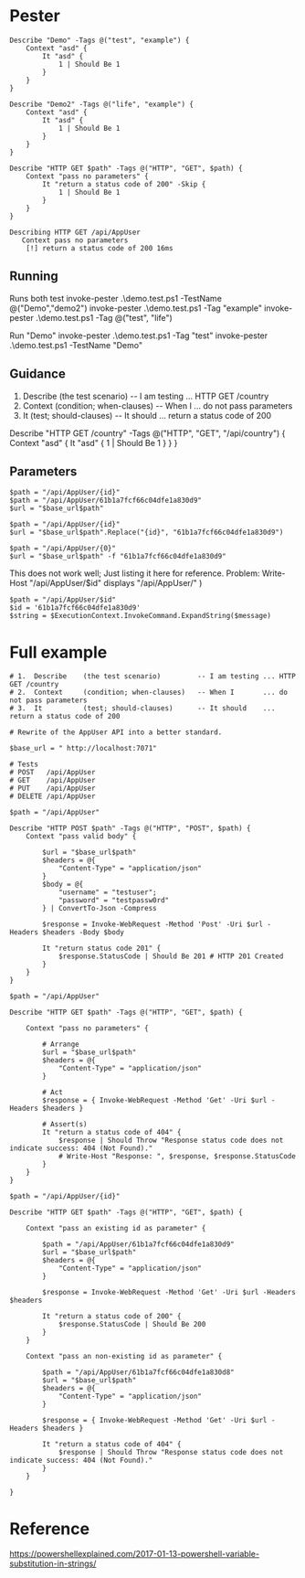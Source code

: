 # Pester

```powershell: Example in demo.test.ps1
Describe "Demo" -Tags @("test", "example") {
    Context "asd" {
        It "asd" {
            1 | Should Be 1
        }
    }
}

Describe "Demo2" -Tags @("life", "example") {
    Context "asd" {
        It "asd" {
            1 | Should Be 1
        }
    }
}
```

```powershell: -Skip is use in It-clauses !
Describe "HTTP GET $path" -Tags @("HTTP", "GET", $path) {
    Context "pass no parameters" {
        It "return a status code of 200" -Skip {
            1 | Should Be 1
        }
    }
}
```

```cmd:Output; note the exclamation mark - that denotes a skipped test
Describing HTTP GET /api/AppUser
   Context pass no parameters
    [!] return a status code of 200 16ms
```

## Running

Runs both test
invoke-pester .\demo.test.ps1 -TestName @("Demo","demo2")
invoke-pester .\demo.test.ps1 -Tag "example"
invoke-pester .\demo.test.ps1 -Tag @("test", "life")

Run "Demo"
invoke-pester .\demo.test.ps1 -Tag "test"
invoke-pester .\demo.test.ps1 -TestName "Demo"


## Guidance

1.  Describe    (the test scenario)         -- I am testing ... HTTP GET /country
2.  Context     (condition; when-clauses)   -- When I       ... do not pass parameters 
3.  It          (test; should-clauses)      -- It should    ... return a status code of 200

Describe "HTTP GET /country" -Tags @("HTTP", "GET", "/api/country") {
    Context "asd" {
        It "asd" {
            1 | Should Be 1
        }
    }
}

## Parameters

```powershell:method 1: path variable replacement
$path = "/api/AppUser/{id}"
$path = "/api/AppUser/61b1a7fcf66c04dfe1a830d9"
$url = "$base_url$path"
```

```powershell:method 2: placeholder replacement
$path = "/api/AppUser/{id}"
$url = "$base_url$path".Replace("{id}", "61b1a7fcf66c04dfe1a830d9")
```


```powershell:method 3: placeholder substitution; note the change from {id} to {0} (C# convention)
$path = "/api/AppUser/{0}"
$url = "$base_url$path" -f "61b1a7fcf66c04dfe1a830d9"
```


This does not work well; 
Just listing it here for reference.
Problem: Write-Host "/api/AppUser/$id" displays "/api/AppUser/" ) 
```powershell: interesting -- ExpandString (PowerShell string interpolation?)
$path = "/api/AppUser/$id"
$id = '61b1a7fcf66c04dfe1a830d9'
$string = $ExecutionContext.InvokeCommand.ExpandString($message)
```

# Full example

```
# 1.  Describe    (the test scenario)         -- I am testing ... HTTP GET /country
# 2.  Context     (condition; when-clauses)   -- When I       ... do not pass parameters 
# 3.  It          (test; should-clauses)      -- It should    ... return a status code of 200

# Rewrite of the AppUser API into a better standard.

$base_url = " http://localhost:7071"

# Tests
# POST   /api/AppUser
# GET    /api/AppUser
# PUT    /api/AppUser
# DELETE /api/AppUser

$path = "/api/AppUser"

Describe "HTTP POST $path" -Tags @("HTTP", "POST", $path) {
    Context "pass valid body" {

        $url = "$base_url$path"
        $headers = @{
            "Content-Type" = "application/json"
        }
        $body = @{
            "username" = "testuser";
            "password" = "testpassw0rd"
        } | ConvertTo-Json -Compress

        $response = Invoke-WebRequest -Method 'Post' -Uri $url -Headers $headers -Body $body

        It "return status code 201" {
            $response.StatusCode | Should Be 201 # HTTP 201 Created
        }
    }
}

$path = "/api/AppUser"

Describe "HTTP GET $path" -Tags @("HTTP", "GET", $path) {
    
    Context "pass no parameters" {

        # Arrange
        $url = "$base_url$path"
        $headers = @{
            "Content-Type" = "application/json"
        }

        # Act
        $response = { Invoke-WebRequest -Method 'Get' -Uri $url -Headers $headers }

        # Assert(s)
        It "return a status code of 404" {
            $response | Should Throw "Response status code does not indicate success: 404 (Not Found)."
            # Write-Host "Response: ", $response, $response.StatusCode
        }
    }
}

$path = "/api/AppUser/{id}"

Describe "HTTP GET $path" -Tags @("HTTP", "GET", $path) {

    Context "pass an existing id as parameter" {

        $path = "/api/AppUser/61b1a7fcf66c04dfe1a830d9"
        $url = "$base_url$path"
        $headers = @{
            "Content-Type" = "application/json"
        }

        $response = Invoke-WebRequest -Method 'Get' -Uri $url -Headers $headers
        
        It "return a status code of 200" {
            $response.StatusCode | Should Be 200
        }
    }

    Context "pass an non-existing id as parameter" {

        $path = "/api/AppUser/61b1a7fcf66c04dfe1a830d8"
        $url = "$base_url$path"
        $headers = @{
            "Content-Type" = "application/json"
        }

        $response = { Invoke-WebRequest -Method 'Get' -Uri $url -Headers $headers }
        
        It "return a status code of 404" {
            $response | Should Throw "Response status code does not indicate success: 404 (Not Found)."
        }
    }

}

```

# Reference
https://powershellexplained.com/2017-01-13-powershell-variable-substitution-in-strings/
